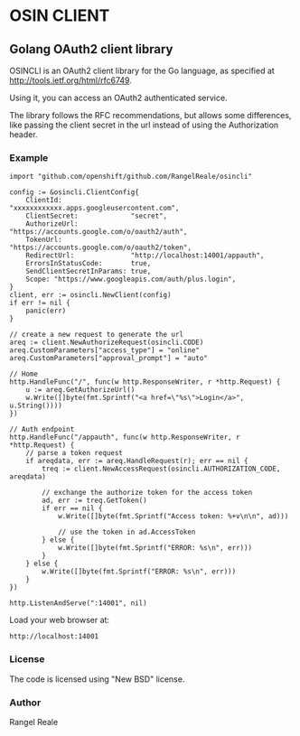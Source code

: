 OSIN CLIENT
===========

Golang OAuth2 client library
----------------------------

OSINCLI is an OAuth2 client library for the Go language, as specified at
http://tools.ietf.org/html/rfc6749.

Using it, you can access an OAuth2 authenticated service.

The library follows the RFC recommendations, but allows some differences, like passing the client secret in the url instead of using the Authorization header.

### Example

	import "github.com/openshift/github.com/RangelReale/osincli"

	config := &osincli.ClientConfig{
		ClientId:                 "xxxxxxxxxxxx.apps.googleusercontent.com",
		ClientSecret:             "secret",
		AuthorizeUrl:             "https://accounts.google.com/o/oauth2/auth",
		TokenUrl:                 "https://accounts.google.com/o/oauth2/token",
		RedirectUrl:              "http://localhost:14001/appauth",
		ErrorsInStatusCode:       true,
		SendClientSecretInParams: true,
		Scope: "https://www.googleapis.com/auth/plus.login",
	}
	client, err := osincli.NewClient(config)
	if err != nil {
		panic(err)
	}

	// create a new request to generate the url
	areq := client.NewAuthorizeRequest(osincli.CODE)
	areq.CustomParameters["access_type"] = "online"
	areq.CustomParameters["approval_prompt"] = "auto"

	// Home
	http.HandleFunc("/", func(w http.ResponseWriter, r *http.Request) {
		u := areq.GetAuthorizeUrl()
		w.Write([]byte(fmt.Sprintf("<a href=\"%s\">Login</a>", u.String())))
	})

	// Auth endpoint
	http.HandleFunc("/appauth", func(w http.ResponseWriter, r *http.Request) {
		// parse a token request
		if areqdata, err := areq.HandleRequest(r); err == nil {
			treq := client.NewAccessRequest(osincli.AUTHORIZATION_CODE, areqdata)

			// exchange the authorize token for the access token
			ad, err := treq.GetToken()
			if err == nil {
				w.Write([]byte(fmt.Sprintf("Access token: %+v\n\n", ad)))
				
				// use the token in ad.AccessToken
			} else {
				w.Write([]byte(fmt.Sprintf("ERROR: %s\n", err)))
			}
		} else {
			w.Write([]byte(fmt.Sprintf("ERROR: %s\n", err)))
		}
	})

	http.ListenAndServe(":14001", nil)


Load your web browser at:

	http://localhost:14001

### License

The code is licensed using "New BSD" license.

### Author

Rangel Reale
